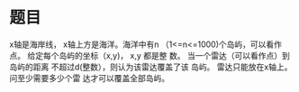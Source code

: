 # 题目
x轴是海岸线， x轴上方是海洋。海洋中有n
（1<=n<=1000)个岛屿，可以看作点。
给定每个岛屿的坐标（x,y)， x,y 都是整
数。
当一个雷达（可以看作点）到岛屿的距离
不超过d(整数），则认为该雷达覆盖了该
岛屿。
雷达只能放在x轴上。问至少需要多少个雷
达才可以覆盖全部岛屿。
